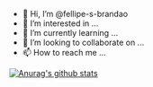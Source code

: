 - 👋 Hi, I’m @fellipe-s-brandao
- 👀 I’m interested in ...
- 🌱 I’m currently learning ...
- 💞️ I’m looking to collaborate on ...
- 📫 How to reach me ...

<!---
fellipe-s-brandao/fellipe-s-brandao is a ✨ special ✨ repository because its `README.md` (this file) appears on your GitHub profile.
You can click the Preview link to take a look at your changes.
--->

[![Anurag's github stats](https://github-readme-stats.vercel.app/api?username=fellipe-s-brandao&theme=blue-green)](https://github.com/fellipe-s-brandao/github-readme-stats)
